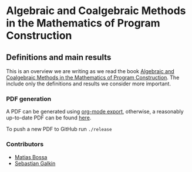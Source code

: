 # Algebraic and Coalgebraic Methods in the Mathematics of Program Construction
## Definitions and main results

This is an overview we are writing as we read the book
[Algebraic and Coalgebraic Methods in the Mathematics of Program Construction](http://www.springer.com/us/book/9783540436133).
The include only the definitions and results we consider more important.

### PDF generation

A PDF can be generated using [org-mode export](http://orgmode.org/manual/Exporting.html), otherwise, a reasonably up-to-date PDF can be found
[here](https://github.com/paraseba/alg-coalg-methods/releases/download/v2017-09-25/main-results.pdf).
<!--
  Don't change the line above, release script uses it as a
  template to substitute the download link
-->

To push a new PDF to GitHub run `./release`

### Contributors
- [Matias Bossa](https://github.com/mnbossa)
- [Sebastian Galkin](https://github.com/paraseba)
